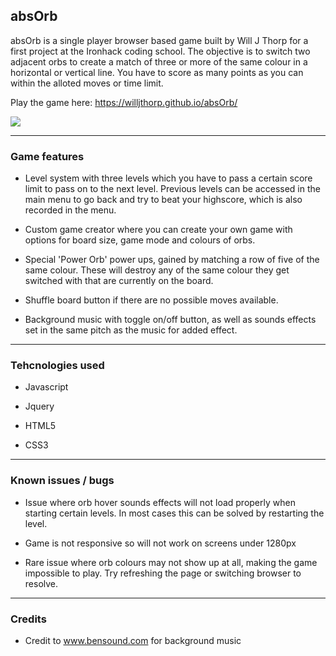 ## absOrb

absOrb is a single player browser based game built by Will J Thorp for a first project at the Ironhack coding school. The objective is to switch two adjacent orbs to create a match of three or more of the same colour in a horizontal or vertical line. You have to score as many points as you can within the alloted moves or time limit.

Play the game here: https://willjthorp.github.io/absOrb/

![](https://github.com/willjthorp/absOrb/blob/master/Screenshot_2017-09-01_14-56-37.png?raw=true)

---

### Game features

 - Level system with three levels which you have to pass a certain score limit to pass on to the next level. Previous levels can be accessed in the main menu to go back and try to beat your highscore, which is also recorded in the menu.
 
 - Custom game creator where you can create your own game with options for board size, game mode and colours of orbs.
 
 - Special 'Power Orb' power ups, gained by matching a row of five of the same colour. These will destroy any of the same colour they get switched with that are currently on the board.
 
 - Shuffle board button if there are no possible moves available.
 
 - Background music with toggle on/off button, as well as sounds effects set in the same pitch as the music for added effect.
 
 ---

### Tehcnologies used

  - Javascript 
  
  - Jquery
  
  - HTML5
  
  - CSS3
  
  ---
  
### Known issues / bugs

  - Issue where orb hover sounds effects will not load properly when starting certain levels. In most cases this can be solved by restarting the level.
  
  - Game is not responsive so will not work on screens under 1280px
  
  - Rare issue where orb colours may not show up at all, making the game impossible to play. Try refreshing the page or switching browser to resolve.
  
  ---
   
### Credits

 - Credit to www.bensound.com for background music

